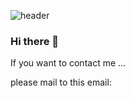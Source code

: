 ![header](https://capsule-render.vercel.app/api?type=wave&color=_#64B5F6&section=footer&text=Sinhee%Park&fontSize=70&fontAlign=50)
### Hi there 👋

<!--
**bobsini601/bobsini601** is a ✨ _special_ ✨ repository because its `README.md` (this file) appears on your GitHub profile.

Here are some ideas to get you started:

- 🔭 I’m currently working on ...
- 🌱 I’m currently learning ...
- 👯 I’m looking to collaborate on ...
- 🤔 I’m looking for help with ...
- 💬 Ask me about ...
- 📫 How to reach me: ...
- 😄 Pronouns: ...
- ⚡ Fun fact: ...
-->

<p>If you want to contact me ...</p>
<p>please mail to this email: </p>

